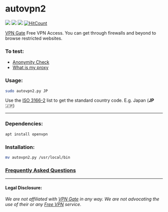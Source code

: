 # autovpn2
![](https://img.shields.io/badge/autovpn2-python_2.7-blue.svg?style=flat-square) ![](https://img.shields.io/badge/dependencies-openvpn-orange.svg?style=flat-square) ![](https://img.shields.io/badge/GPL-v2-blue.svg?style=flat-square)  [![HitCount](http://hits.dwyl.io/ruped24/ruped24/autovpn2.svg?style=flat-square)](http://hits.dwyl.io/ruped24/ruped24/autovpn2)

[VPN Gate](https://www.vpngate.net/en/) Free VPN Access. You can get through firewalls and beyond to browse restricted websites. 

### To test:
* [Anonymity Check](http://proxydb.net/anon)
* [What is my proxy](http://www.whatismyproxy.com)

### Usage:
```bash
sudo autovpn2.py JP
```
Use the [ISO 3166-2](https://en.wikipedia.org/wiki/ISO_3166-2) list to get the standard country code. E.g. Japan (**JP** :jp:)

---

### Dependencies:
```bash
apt install openvpn
```
### Installation:
```bash
mv autovpn2.py /usr/local/bin
```
### [Frequently Asked Questions](https://github.com/ruped24/autovpn2/wiki/FAQ)

---
#### Legal Disclosure:

###### We are not affiliated with [VPN Gate](https://www.vpngate.net/en/) in any way. We are not advocating the use of their or any [Free VPN](https://bitbucket.org/ruped24/autovpnbook/src/master/) service.

